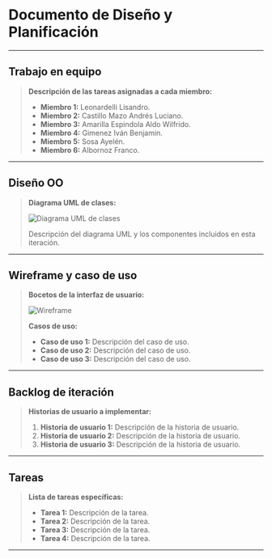 # Documento de Diseño y Planificación
---

## Trabajo en equipo

> **Descripción de las tareas asignadas a cada miembro:**
>
> - **Miembro 1:** Leonardelli Lisandro.
> - **Miembro 2:** Castillo Mazo Andrés Luciano.
> - **Miembro 3:** Amarilla Espindola Aldo Wilfrido.
> - **Miembro 4:** Gimenez Iván Benjamin.
> - **Miembro 5:** Sosa Ayelén.
> - **Miembro 6:** Albornoz Franco.

---

## Diseño OO

> **Diagrama UML de clases:**
>
> ![Diagrama UML de clases](ruta/al/diagrama.png)
>
> Descripción del diagrama UML y los componentes incluidos en esta iteración.

---

## Wireframe y caso de uso

> **Bocetos de la interfaz de usuario:**
>
> ![Wireframe](ruta/al/wireframe.png)
>
> **Casos de uso:**
>
> - **Caso de uso 1:** Descripción del caso de uso.
> - **Caso de uso 2:** Descripción del caso de uso.
> - **Caso de uso 3:** Descripción del caso de uso.

---

## Backlog de iteración

> **Historias de usuario a implementar:**
>
> 1. **Historia de usuario 1:** Descripción de la historia de usuario.
> 2. **Historia de usuario 2:** Descripción de la historia de usuario.
> 3. **Historia de usuario 3:** Descripción de la historia de usuario.

---

## Tareas

> **Lista de tareas específicas:**
>
> - **Tarea 1:** Descripción de la tarea.
> - **Tarea 2:** Descripción de la tarea.
> - **Tarea 3:** Descripción de la tarea.
> - **Tarea 4:** Descripción de la tarea.

---